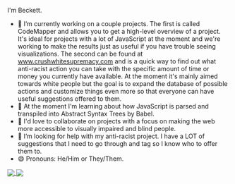 I'm Beckett.

- 🔭  I’m currently working on a couple projects. The first is called CodeMapper and allows you to get a high-level overview of a project. It's ideal for projects with a lot of JavaScript at the moment and we're working to make the results just as useful if you have trouble seeing visualizations. The second can be found at <a href="https://www.crushwhitesupremacy.com">www.crushwhitesupremacy.com</a> and is a quick way to find out what anti-racist action you can take with the specific amount of time or money you currently have available. At the moment it's mainly aimed towards white people but the goal is to expand the database of possible actions and customize things even more so that everyone can have useful suggestions offered to them.
- 🌱  At the moment I'm learning about how JavaScript is parsed and transpiled into Abstract Syntax Trees by Babel.
- 👯  I'd love to collaborate on projects with a focus on making the web more accessible to visually impaired and blind people.
- 🤔  I’m looking for help with my anti-racist project. I have a LOT of suggestions that I need to go through and tag so I know who to offer them to.
- 😄  Pronouns: He/Him or They/Them.

<a href="https://github.com/becketth/github-readme-stats">
  <img align="center" src="https://github-readme-stats.vercel.app/api?username=becketth&show_icons=true&theme=algolia" />
</a>

<a href="https://github.com/becketth/convoychat">
  <img align="center" src="https://github-readme-stats.vercel.app/api/top-langs/?username=becketth&layout=compact&langs_count=8&theme=algolia" />
</a>
